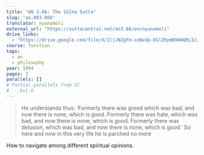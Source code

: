 ```yaml
---
title: "AN 3.66: The Sāḷha Sutta"
slug: "an.003.066"
translator: nyanamoli
external_url: "https://suttacentral.net/an3.66/en/nyanamoli"
drive_links:
  - "https://drive.google.com/file/d/1liJNZgFm-coNv4p-81lZKpmN5W4QRLIz/view?usp=drivesdk"
course: function
tags:
  - an
  - philosophy
year: 1994
pages: 3
parallels: []
# Partial parallels from SC
#  - kv1.6
---
```


> He understands thus: ‘Formerly there was greed which was bad, and now there is none, which is good. Formerly there was hate, which was bad, and now there is none, which is good. Formerly there was delusion, which was bad, and now there is none, which is good.’ So here and now in this very life he is parched no more

How to navigate among different spiritual opinions.

